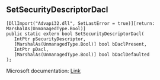 ## SetSecurityDescriptorDacl

```
[DllImport("Advapi32.dll", SetLastError = true)][return: MarshalAs(UnmanagedType.Bool)]
public static extern bool SetSecurityDescriptorDacl(
   IntPtr pSecurityDescriptor,
   [MarshalAs(UnmanagedType.Bool)] bool bDaclPresent,
   IntPtr pDacl,
   [MarshalAs(UnmanagedType.Bool)] bool bDaclDefaulted
);
```

Microsoft documentation: [Link](https://learn.microsoft.com/en-us/windows/win32/api/securitybaseapi/nf-securitybaseapi-setsecuritydescriptordacl)
